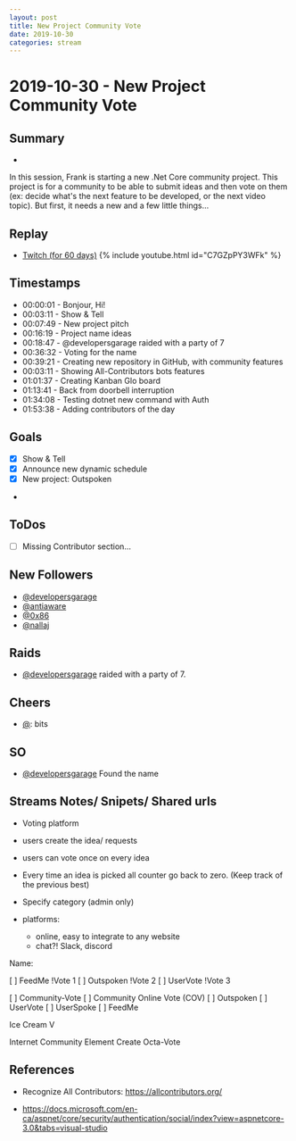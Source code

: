 ```yaml
---
layout: post
title: New Project Community Vote
date: 2019-10-30
categories: stream
---
```



# 2019-10-30 - New Project Community Vote

## Summary
-

In this session, Frank is starting a new .Net Core community project. This project is for a community to be able to submit ideas and then vote on them (ex: decide what's the next feature to be developed, or the next video topic). But first, it needs a new and a few little things...

## Replay


- [Twitch (for 60 days)](https://www.twitch.tv/videos/501742008)
{% include youtube.html id="C7GZpPY3WFk" %}
<br/><!--more-->


## Timestamps


- 00:00:01 - Bonjour, Hi!
- 00:03:11 - Show & Tell
- 00:07:49 - New project pitch
- 00:16:19 - Project name ideas
- 00:18:47 - @developersgarage raided with a party of 7
- 00:36:32 - Voting for the name
- 00:39:21 - Creating new repository in GitHub, with community features
- 00:03:11 - Showing All-Contributors bots features
- 01:01:37 - Creating Kanban Glo board 
- 01:13:41 - Back from doorbell interruption
- 01:34:08 - Testing dotnet new command with Auth
- 01:53:38 - Adding contributors of the day

Goals
-----

- [X] Show & Tell
- [X] Announce new dynamic schedule
- [X] New project: Outspoken
- 



ToDos
-----
- [ ] Missing Contributor section...


New Followers
-------------

- [@developersgarage](https://www.twitch.tv/developersgarage)
- [@antiaware](https://www.twitch.tv/antiaware)
- [@0x86](https://www.twitch.tv/0x86)
- [@nallaj](https://www.twitch.tv/nallaj)

Raids
---------------

- [@developersgarage](https://www.twitch.tv/developersgarage) raided with a party of 7.



Cheers
------

- [@](https://www.twitch.tv/):  bits


SO
--

- [@developersgarage](https://www.twitch.tv/developersgarage) Found the name



Streams Notes/ Snipets/ Shared urls
-----------------------------------

- Voting platform
- users create the idea/ requests
- users can vote once on every idea
- Every time an idea is picked all counter go back to zero. (Keep track of the previous best)
- Specify category (admin only)

- platforms:
    - online, easy to integrate to any website 
    - chat?! Slack, discord

Name:

[ ] FeedMe !Vote 1
[ ] Outspoken !Vote 2
[ ] UserVote !Vote 3


[ ] Community-Vote
[ ] Community Online Vote (COV)
[ ] Outspoken
[ ] UserVote
[ ] UserSpoke
[ ] FeedMe

Ice Cream V

Internet Community Element Create
Octa-Vote





References
----------

- Recognize All Contributors: https://allcontributors.org/

- https://docs.microsoft.com/en-ca/aspnet/core/security/authentication/social/index?view=aspnetcore-3.0&tabs=visual-studio
